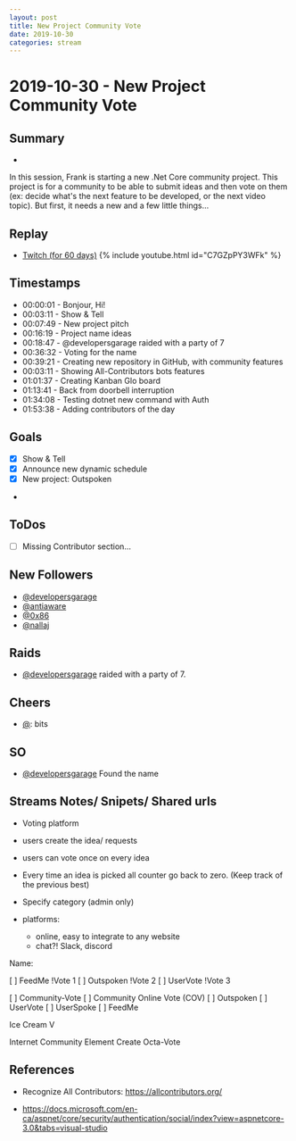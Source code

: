 ```yaml
---
layout: post
title: New Project Community Vote
date: 2019-10-30
categories: stream
---
```



# 2019-10-30 - New Project Community Vote

## Summary
-

In this session, Frank is starting a new .Net Core community project. This project is for a community to be able to submit ideas and then vote on them (ex: decide what's the next feature to be developed, or the next video topic). But first, it needs a new and a few little things...

## Replay


- [Twitch (for 60 days)](https://www.twitch.tv/videos/501742008)
{% include youtube.html id="C7GZpPY3WFk" %}
<br/><!--more-->


## Timestamps


- 00:00:01 - Bonjour, Hi!
- 00:03:11 - Show & Tell
- 00:07:49 - New project pitch
- 00:16:19 - Project name ideas
- 00:18:47 - @developersgarage raided with a party of 7
- 00:36:32 - Voting for the name
- 00:39:21 - Creating new repository in GitHub, with community features
- 00:03:11 - Showing All-Contributors bots features
- 01:01:37 - Creating Kanban Glo board 
- 01:13:41 - Back from doorbell interruption
- 01:34:08 - Testing dotnet new command with Auth
- 01:53:38 - Adding contributors of the day

Goals
-----

- [X] Show & Tell
- [X] Announce new dynamic schedule
- [X] New project: Outspoken
- 



ToDos
-----
- [ ] Missing Contributor section...


New Followers
-------------

- [@developersgarage](https://www.twitch.tv/developersgarage)
- [@antiaware](https://www.twitch.tv/antiaware)
- [@0x86](https://www.twitch.tv/0x86)
- [@nallaj](https://www.twitch.tv/nallaj)

Raids
---------------

- [@developersgarage](https://www.twitch.tv/developersgarage) raided with a party of 7.



Cheers
------

- [@](https://www.twitch.tv/):  bits


SO
--

- [@developersgarage](https://www.twitch.tv/developersgarage) Found the name



Streams Notes/ Snipets/ Shared urls
-----------------------------------

- Voting platform
- users create the idea/ requests
- users can vote once on every idea
- Every time an idea is picked all counter go back to zero. (Keep track of the previous best)
- Specify category (admin only)

- platforms:
    - online, easy to integrate to any website 
    - chat?! Slack, discord

Name:

[ ] FeedMe !Vote 1
[ ] Outspoken !Vote 2
[ ] UserVote !Vote 3


[ ] Community-Vote
[ ] Community Online Vote (COV)
[ ] Outspoken
[ ] UserVote
[ ] UserSpoke
[ ] FeedMe

Ice Cream V

Internet Community Element Create
Octa-Vote





References
----------

- Recognize All Contributors: https://allcontributors.org/

- https://docs.microsoft.com/en-ca/aspnet/core/security/authentication/social/index?view=aspnetcore-3.0&tabs=visual-studio
